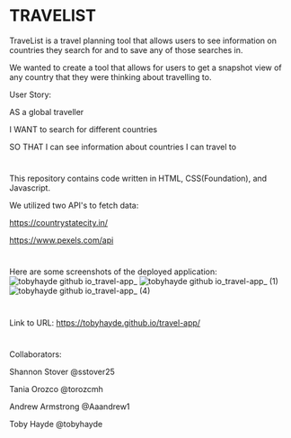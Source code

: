 # TRAVELIST
TraveList is a travel planning tool that allows users to see information on countries they search for and to save any of those searches in.  

We wanted to create a tool that allows for users to get a snapshot view of any country that they were thinking about travelling to. 

User Story: 

AS a global traveller

I WANT to search for different countries

SO THAT I can see information about countries I can travel to
#
This repository contains code written in HTML, CSS(Foundation), and Javascript.

We utilized two API's to fetch data:

https://countrystatecity.in/

https://www.pexels.com/api

#
Here are some screenshots of the deployed application:
![tobyhayde github io_travel-app_](https://user-images.githubusercontent.com/95835120/153725121-1da52d20-b656-434e-900c-ffd4bae652f3.png)
![tobyhayde github io_travel-app_ (1)](https://user-images.githubusercontent.com/95835120/153725123-7b3eeb7f-f745-4702-92f8-caa5e0a9a667.png)
![tobyhayde github io_travel-app_ (4)](https://user-images.githubusercontent.com/95835120/153725125-b9a8d9d6-0e4b-424c-a336-080dd9296d84.png)
#
Link to URL: 
https://tobyhayde.github.io/travel-app/
#
Collaborators: 

Shannon Stover @sstover25

Tania Orozco @torozcmh

Andrew Armstrong @Aaandrew1

Toby Hayde @tobyhayde




